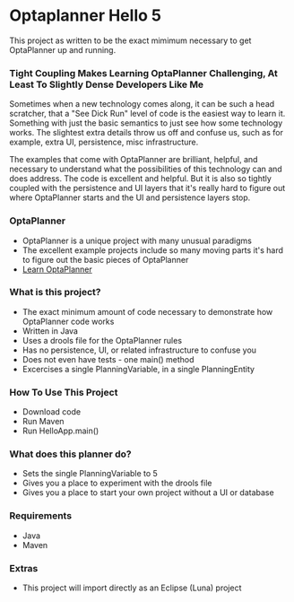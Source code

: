# Optaplanner Hello 5 #

This project as written to be the exact mimimum necessary to get OptaPlanner up and running.

### Tight Coupling Makes Learning OptaPlanner Challenging, At Least To Slightly Dense Developers Like Me ###

Sometimes when a new technology comes along, it can be such a head scratcher, that a "See Dick Run" level of code is the easiest way to learn it. Something with just the basic semantics to just see how some technology works. The slightest extra details throw us off and confuse us, such as for example, extra UI, persistence, misc infrastructure.

The examples that come with OptaPlanner are brilliant, helpful, and necessary to understand what the possibilities of this technology can and does address. The code is excellent and helpful. But it is also so tightly coupled with the persistence and UI layers that it's really hard to figure out where OptaPlanner starts and the UI and persistence layers stop.

### OptaPlanner ###

* OptaPlanner is a unique project with many unusual paradigms
* The excellent example projects include so many moving parts it's hard to figure out the basic pieces of OptaPlanner
* [Learn OptaPlanner](https://bitbucket.org/tutorials/markdowndemo)

### What is this project? ###

* The exact minimum amount of code necessary to demonstrate how OptaPlanner code works
* Written in Java
* Uses a drools file for the OptaPlanner rules
* Has no persistence, UI, or related infrastructure to confuse you
* Does not even have tests - one main() method
* Excercises a single PlanningVariable, in a single PlanningEntity

### How To Use This Project ###

* Download code
* Run Maven
* Run HelloApp.main()

### What does this planner do? ###

* Sets the single PlanningVariable to 5
* Gives you a place to experiment with the drools file
* Gives you a place to start your own project without a UI or database

### Requirements ###

* Java
* Maven

### Extras ###

* This project will import directly as an Eclipse (Luna) project